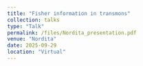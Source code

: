 ```yaml
---
title: "Fisher information in transmons"
collection: talks
type: "Talk"
permalink: /files/Nordita_presentation.pdf
venue: "Nordita"
date: 2025-09-29
location: "Virtual"
---
```


